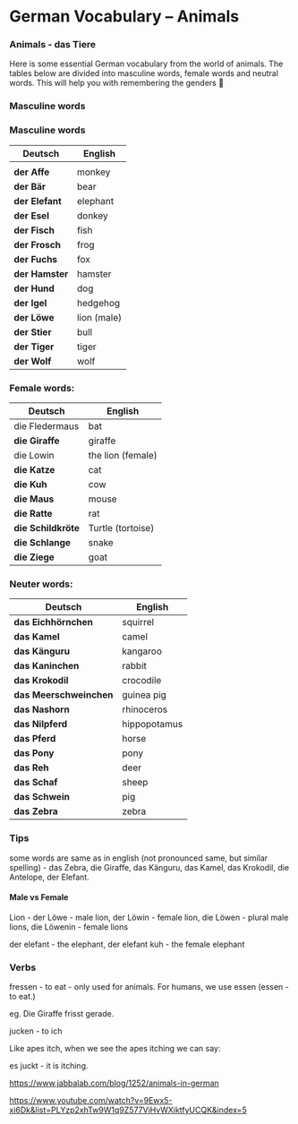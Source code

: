 # German Vocabulary – Animals

[](http://www.jabbalab.com/blog/wp-content/uploads/2010/09/tiere.jpg)

### Animals - das Tiere

Here is some essential German vocabulary from the world of animals. The tables below are divided into masculine words, female words and neutral words. This will help you with remembering the genders 🙂

### Masculine words
### Masculine words

| **Deutsch**     | English     |
| --------------- | ----------- |
|                 |             |
| **der Affe**    | monkey      |
| **der Bär**     | bear        |
| **der Elefant** | elephant    |
| **der Esel**    | donkey      |
| **der Fisch**   | fish        |
| **der Frosch**  | frog        |
| **der Fuchs**   | fox         |
| **der Hamster** | hamster     |
| **der Hund**    | dog         |
| **der Igel**    | hedgehog    |
| **der Löwe**    | lion (male) |
| **der Stier**   | bull        |
| **der Tiger**   | tiger       |
| **der Wolf**    | wolf        |

### Female words:

| **Deutsch**         | English           |
| ------------------- | ----------------- |
| die Fledermaus      | bat               |
| **die Giraffe**     | giraffe           |
| die Lowin           | the lion (female) |
| **die Katze**       | cat               |
| **die Kuh**         | cow               |
| **die Maus**        | mouse             |
| **die Ratte**       | rat               |
| **die Schildkröte** | Turtle (tortoise) |
| **die Schlange**    | snake             |
| **die Ziege**       | goat              |

### Neuter words:

| **Deutsch**             | English      |
| ----------------------- | ------------ |
| **das Eichhörnchen**    | squirrel     |
| **das Kamel**           | camel        |
| **das Känguru**         | kangaroo     |
| **das Kaninchen**       | rabbit       |
| **das Krokodil**        | crocodile    |
| **das Meerschweinchen** | guinea pig   |
| **das Nashorn**         | rhinoceros   |
| **das Nilpferd**        | hippopotamus |
| **das Pferd**           | horse        |
| **das Pony**            | pony         |
| **das Reh**             | deer         |
| **das Schaf**           | sheep        |
| **das Schwein**         | pig          |
| **das Zebra**           | zebra        |

### Tips

some words are same as in english (not pronounced same, but similar spelling) - das Zebra, die Giraffe, das Känguru, das Kamel, das Krokodil, die Antelope, der Elefant.

#### Male vs Female

Lion - der Löwe - male lion, der Löwin - female lion, die Löwen - plural male lions, die Löwenin - female lions

der elefant - the elephant, der elefant kuh - the female elephant

### Verbs

fressen - to eat - only used for animals. For humans, we use essen (essen - to eat.)

eg. Die Giraffe frisst gerade.

jucken - to ich

Like apes itch, when we see the apes itching we can say:

es juckt - it is itching.



https://www.jabbalab.com/blog/1252/animals-in-german    

https://www.youtube.com/watch?v=9Ewx5-xi6Dk&list=PLYzp2xhTw9W1q9Z577ViHvWXiktfyUCQK&index=5